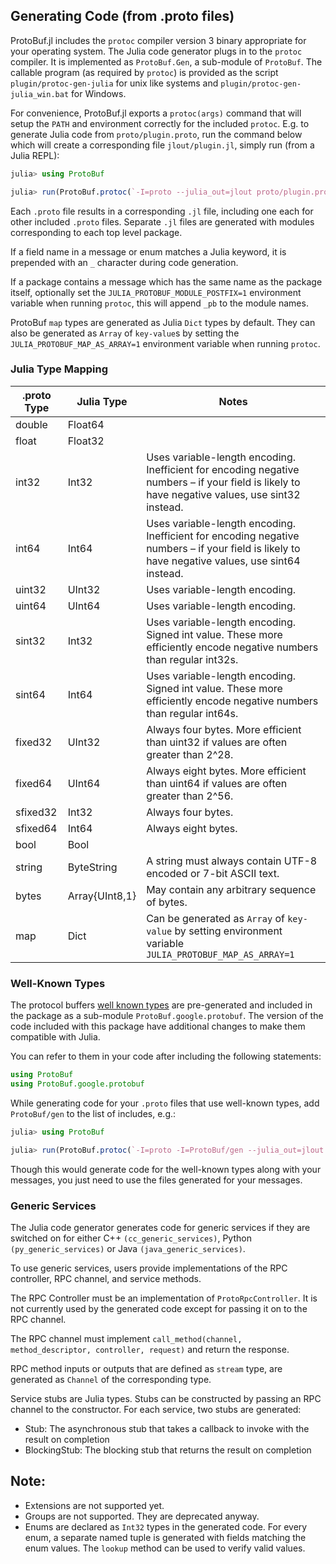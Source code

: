 ## Generating Code (from .proto files)

ProtoBuf.jl includes the `protoc` compiler version 3 binary appropriate for your operating system. The Julia code generator plugs in to the `protoc` compiler. It is implemented as `ProtoBuf.Gen`, a sub-module of `ProtoBuf`. The callable program (as required by `protoc`) is provided as the script `plugin/protoc-gen-julia` for unix like systems and `plugin/protoc-gen-julia_win.bat` for Windows.

For convenience, ProtoBuf.jl exports a `protoc(args)` command that will setup the `PATH` and environment correctly for the included `protoc`. E.g. to generate Julia code from `proto/plugin.proto`, run the command below which will create a corresponding file `jlout/plugin.jl`, simply run (from a Julia REPL):

```julia
julia> using ProtoBuf

julia> run(ProtoBuf.protoc(`-I=proto --julia_out=jlout proto/plugin.proto`))
```

Each `.proto` file results in a corresponding `.jl` file, including one each for other included `.proto` files. Separate `.jl` files are generated with modules corresponding to each top level package.

If a field name in a message or enum matches a Julia keyword, it is prepended with an `_` character during code generation.

If a package contains a message which has the same name as the package itself, optionally set the `JULIA_PROTOBUF_MODULE_POSTFIX=1` environment variable when running `protoc`, this will append `_pb` to the module names.

ProtoBuf `map` types are generated as Julia `Dict` types by default. They can also be generated as `Array` of `key-value`s by setting the `JULIA_PROTOBUF_MAP_AS_ARRAY=1` environment variable when running `protoc`.

### Julia Type Mapping

.proto Type | Julia Type        | Notes
---         | ---               | ---
double      | Float64           |
float       | Float32           |
int32       | Int32             | Uses variable-length encoding. Inefficient for encoding negative numbers – if your field is likely to have negative values, use sint32 instead.
int64       | Int64             | Uses variable-length encoding. Inefficient for encoding negative numbers – if your field is likely to have negative values, use sint64 instead.
uint32      | UInt32            | Uses variable-length encoding.
uint64      | UInt64            | Uses variable-length encoding.
sint32      | Int32             | Uses variable-length encoding. Signed int value. These more efficiently encode negative numbers than regular int32s.
sint64      | Int64             | Uses variable-length encoding. Signed int value. These more efficiently encode negative numbers than regular int64s.
fixed32     | UInt32            | Always four bytes. More efficient than uint32 if values are often greater than 2^28.
fixed64     | UInt64            | Always eight bytes. More efficient than uint64 if values are often greater than 2^56.
sfixed32    | Int32             | Always four bytes.
sfixed64    | Int64             | Always eight bytes.
bool        | Bool              |
string      | ByteString        | A string must always contain UTF-8 encoded or 7-bit ASCII text.
bytes       | Array{UInt8,1}    | May contain any arbitrary sequence of bytes.
map         | Dict              | Can be generated as `Array` of `key-value` by setting environment variable `JULIA_PROTOBUF_MAP_AS_ARRAY=1`

### Well-Known Types

The protocol buffers [well known types](https://developers.google.com/protocol-buffers/docs/reference/google.protobuf) are pre-generated and included in the package as a sub-module `ProtoBuf.google.protobuf`.
The version of the code included with this package have additional changes to make them compatible with Julia.

You can refer to them in your code after including the following statements:
```julia
using ProtoBuf
using ProtoBuf.google.protobuf
```

While generating code for your `.proto` files that use well-known types, add `ProtoBuf/gen` to the list of includes, e.g.:
```julia
julia> using ProtoBuf

julia> run(ProtoBuf.protoc(`-I=proto -I=ProtoBuf/gen --julia_out=jlout proto/msg.proto`))
```

Though this would generate code for the well-known types along with your messages, you just need to use the files generated for your messages.

### Generic Services
The Julia code generator generates code for generic services if they are switched on for either C++ `(cc_generic_services)`, Python `(py_generic_services)` or Java `(java_generic_services)`.

To use generic services, users provide implementations of the RPC controller, RPC channel, and service methods.

The RPC Controller must be an implementation of `ProtoRpcController`. It is not currently used by the generated code except for passing it on to the RPC channel.

The RPC channel must implement `call_method(channel, method_descriptor, controller, request)` and return the response.

RPC method inputs or outputs that are defined as `stream` type, are generated as `Channel` of the corresponding type.

Service stubs are Julia types. Stubs can be constructed by passing an RPC channel to the constructor. For each service, two stubs are generated:
- <servicename>Stub: The asynchronous stub that takes a callback to invoke with the result on completion
- <servicename>BlockingStub: The blocking stub that returns the result on completion

## Note:

- Extensions are not supported yet.
- Groups are not supported. They are deprecated anyway.
- Enums are declared as `Int32` types in the generated code. For every enum, a separate named tuple is generated with fields matching the enum values. The `lookup` method can be used to verify valid values.
